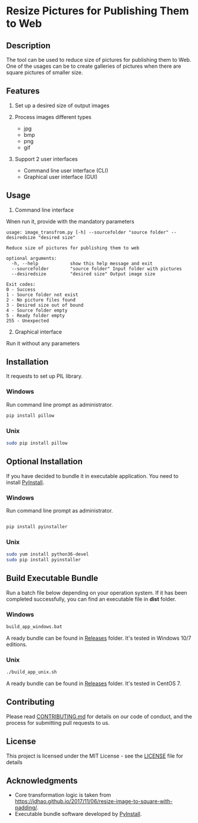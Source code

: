 # Resize Pictures for Publishing Them to Web 

## Description
The tool can be used to reduce size of pictures for publishing them to Web. One of the usages can be to create galleries of pictures when there are square pictures of smaller size.

## Features
1. Set up a desired size of output images

2. Process images different types
   * jpg
   * bmp
   * png
   * gif

3. Support 2 user interfaces
   * Command line user interface (CLI)
   * Graphical user interface (GUI)

## Usage
1. Command line interface

Wnen run it, provide with the mandatory parameters

```
usage: image_transfrom.py [-h] --sourcefolder "source folder" --desiredsize "desired size"

Reduce size of pictures for publishing them to web

optional arguments:
  -h, --help            show this help message and exit
  --sourcefolder        "source folder" Input folder with pictures
  --desiredsize         "desired size" Output image size

Exit codes: 
0 - Success
1 - Source folder not exist
2 - No picture files found
3 - Desired size out of bound
4 - Source folder empty
5 - Ready folder empty
255 - Unexpected
```

2. Graphical interface

Run it without any parameters

## Installation
It requests to set up PIL library. 

### Windows
Run command line prompt as administrator.
```bash
pip install pillow
```
### Unix
```bash
sudo pip install pillow
```

## Optional Installation
If you have decided to bundle it in executable application. You need to install [PyInstall](http://www.pyinstaller.org/).

### Windows
Run command line prompt as administrator.
```bash

pip install pyinstaller
```
### Unix
```bash
sudo yum install python36-devel
sudo pip install pyinstaller
```

## Build Executable Bundle
Run a batch file below depending on your operation system. If it has been completed successfully, you can find an executable file in **dist** folder.

### Windows
```bat
build_app_windows.bat
```
A ready bundle can be found in [Releases](https://github.com/larandvit/picture-trimmer/releases) folder. It's tested in Windows 10/7 editions.

### Unix
```bash
./build_app_unix.sh
```

A ready bundle can be found in [Releases](https://github.com/larandvit/picture-trimmer/releases) folder. It's tested in CentOS 7.

## Contributing
Please read [CONTRIBUTING.md](https://github.com/larandvit/picture-trimmer/blob/master/CONTRIBUTING.md) for details on our code of conduct, and the process for submitting pull requests to us.
 
## License
This project is licensed under the MIT License - see the [LICENSE](https://github.com/larandvit/picture-trimmer/blob/master/LICENSE) file for details

## Acknowledgments
* Core transformation logic is taken from https://jdhao.github.io/2017/11/06/resize-image-to-square-with-padding/.
* Executable bundle software developed by [PyInstall](http://www.pyinstaller.org/).
